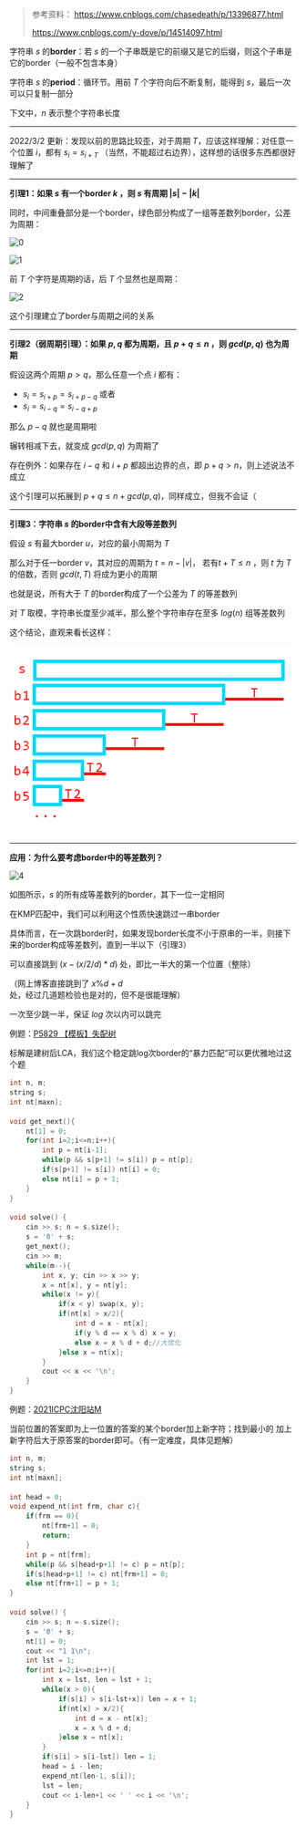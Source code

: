 > 参考资料：
> https://www.cnblogs.com/chasedeath/p/13396877.html
>
> https://www.cnblogs.com/y-dove/p/14514097.html

字符串 $s$ 的**border**：若 $s$ 的一个子串既是它的前缀又是它的后缀，则这个子串是它的border（一般不包含本身）

字符串 $s$ 的**period**：循环节。用前 $T$ 个字符向后不断复制，能得到 $s$，最后一次可以只复制一部分

下文中，$n$ 表示整个字符串长度

---

2022/3/2 更新：发现以前的思路比较歪，对于周期 $T$，应该这样理解：对任意一个位置 $i$，都有 $s_i =s_{i+T}$ （当然，不能超过右边界），这样想的话很多东西都很好理解了

------

**引理1：如果 $s$ 有一个border $k$ ，则 $s$ 有周期 $|s|-|k|$**

同时，中间重叠部分是一个border，绿色部分构成了一组等差数列border，公差为周期：

![0](https://images.cnblogs.com/cnblogs_com/blogs/684906/galleries/2042436/o_211125110022_0.png)

![1](https://images.cnblogs.com/cnblogs_com/blogs/684906/galleries/2042436/o_211125110029_1.png)

前 $T$ 个字符是周期的话，后 $T$ 个显然也是周期：

![2](https://images.cnblogs.com/cnblogs_com/blogs/684906/galleries/2042436/o_211125110038_2.png)

这个引理建立了border与周期之间的关系

------

**引理2（弱周期引理）：如果 $p,q$ 都为周期，且 $p+q\le n$ ，则 $gcd(p, q)$ 也为周期**

假设这两个周期 $p\gt q$，那么任意一个点 $i$ 都有：

- $s_i=s_{i+p}=s_{i+p-q}$ 或者
- $s_i = s_{i-q} = s_{i-q+p}$

那么 $p-q$ 就也是周期啦

辗转相减下去，就变成 $gcd(p,q)$ 为周期了

存在例外：如果存在 $i-q$ 和 $i+p$ 都超出边界的点，即 $p+q>n$，则上述说法不成立

这个引理可以拓展到 $p+q\le n+gcd(p,q)$，同样成立，但我不会证（

------

**引理3：字符串 $s$ 的border中含有大段等差数列**

假设 $s$ 有最大border $u$，对应的最小周期为 $T$

那么对于任一border $v$，其对应的周期为 $t=n-|v|$， 若有$t+T\le n$ ，则 $t$ 为 $T$ 的倍数，否则 $gcd(t, T)$ 将成为更小的周期

也就是说，所有大于 $T$ 的border构成了一个公差为 $T$ 的等差数列

对 $T$ 取模，字符串长度至少减半，那么整个字符串存在至多 $log(n)$ 组等差数列

这个结论，直观来看长这样：

![5.png](pic/5.png)

------

**应用：为什么要考虑border中的等差数列？**

![4](https://images.cnblogs.com/cnblogs_com/blogs/684906/galleries/2042436/o_211125105957_4.png)

如图所示，$s$ 的所有成等差数列的border，其下一位一定相同

在KMP匹配中，我们可以利用这个性质快速跳过一串border

具体而言，在一次跳border时，如果发现border长度不小于原串的一半，则接下来的border构成等差数列，直到一半以下（引理3）

可以直接跳到 $(x-(x/2/d)*d)$ 处，即比一半大的第一个位置（整除）

（网上博客直接跳到了 $x\%d+d$ 处，经过几道题检验也是对的，但不是很能理解）

一次至少跳一半，保证 $log$ 次以内可以跳完



例题：[P5829 【模板】失配树](https://www.luogu.com.cn/problem/P5829)

标解是建树后LCA，我们这个稳定跳log次border的“暴力匹配”可以更优雅地过这个题

```c++
int n, m;
string s;
int nt[maxn];

void get_next(){
    nt[1] = 0;
    for(int i=2;i<=n;i++){
        int p = nt[i-1];
        while(p && s[p+1] != s[i]) p = nt[p];
        if(s[p+1] != s[i]) nt[i] = 0;
        else nt[i] = p + 1;
    }
}

void solve() {
    cin >> s; n = s.size();
    s = '0' + s;
    get_next();
    cin >> m;
    while(m--){
        int x, y; cin >> x >> y;
        x = nt[x], y = nt[y];
        while(x != y){
            if(x < y) swap(x, y);
            if(nt[x] > x/2){
                int d = x - nt[x];
                if(y % d == x % d) x = y;
                else x = x % d + d;//大优化
            }else x = nt[x];
        }
        cout << x << '\n';
    }
}
```



例题：[2021ICPC沈阳站M](https://ac.nowcoder.com/acm/contest/24346/M)

当前位置的答案即为上一位置的答案的某个border加上新字符；找到最小的 加上新字符后大于原答案的border即可。（有一定难度，具体见题解）

```c++
int n, m;
string s;
int nt[maxn];

int head = 0;
void expend_nt(int frm, char c){
    if(frm == 0){
        nt[frm+1] = 0;
        return;
    }
    int p = nt[frm];
    while(p && s[head+p+1] != c) p = nt[p];
    if(s[head+p+1] != c) nt[frm+1] = 0;
    else nt[frm+1] = p + 1;
}

void solve() {
    cin >> s; n = s.size();
    s = '0' + s;
    nt[1] = 0;
    cout << "1 1\n";
    int lst = 1;
    for(int i=2;i<=n;i++){
        int x = lst, len = lst + 1;
        while(x > 0){
            if(s[i] > s[i-lst+x]) len = x + 1;
            if(nt[x] > x/2){
                int d = x - nt[x];
                x = x % d + d;
            }else x = nt[x];
        }
        if(s[i] > s[i-lst]) len = 1;
        head = i - len;
        expend_nt(len-1, s[i]);
        lst = len;
        cout << i-len+1 << ' ' << i << '\n';
    }
}
```

